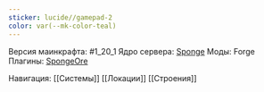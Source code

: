 ```yaml
---
sticker: lucide//gamepad-2
color: var(--mk-color-teal)
---
```

Версия маинкрафта: #1_20_1 
Ядро сервера: [Sponge](https://spongepowered.org/)
Моды: Forge
Плагины: [SpongeOre](https://ore.spongepowered.org)

Навигация:
[[Системы]]
[[Локации]]
[[Строения]]